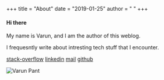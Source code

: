 +++
title = "About"
date = "2019-01-25"
author = " "
+++

#### Hi there

 
My name is Varun, and I am the author of this weblog.

I frequesntly write about intresting tech stuff that I encounter.
 
 [stack-overflow](https://stackoverflow.com/users/95967)
 [linkedin](https://www.linkedin.com/in/varunpant)
 [mail](mailto:varun@varunpant.com)
 [github](https://github.com/varunpant)

 ![Varun Pant](/img/varunpant.jpeg "Varun")
